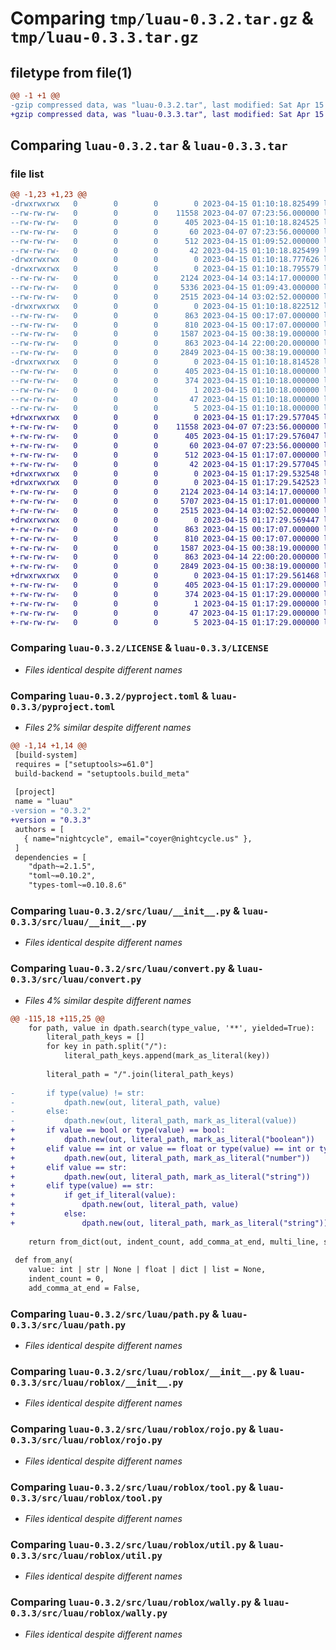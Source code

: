 # Comparing `tmp/luau-0.3.2.tar.gz` & `tmp/luau-0.3.3.tar.gz`

## filetype from file(1)

```diff
@@ -1 +1 @@
-gzip compressed data, was "luau-0.3.2.tar", last modified: Sat Apr 15 01:10:18 2023, max compression
+gzip compressed data, was "luau-0.3.3.tar", last modified: Sat Apr 15 01:17:29 2023, max compression
```

## Comparing `luau-0.3.2.tar` & `luau-0.3.3.tar`

### file list

```diff
@@ -1,23 +1,23 @@
-drwxrwxrwx   0        0        0        0 2023-04-15 01:10:18.825499 luau-0.3.2/
--rw-rw-rw-   0        0        0    11558 2023-04-07 07:23:56.000000 luau-0.3.2/LICENSE
--rw-rw-rw-   0        0        0      405 2023-04-15 01:10:18.824525 luau-0.3.2/PKG-INFO
--rw-rw-rw-   0        0        0       60 2023-04-07 07:23:56.000000 luau-0.3.2/README.md
--rw-rw-rw-   0        0        0      512 2023-04-15 01:09:52.000000 luau-0.3.2/pyproject.toml
--rw-rw-rw-   0        0        0       42 2023-04-15 01:10:18.825499 luau-0.3.2/setup.cfg
-drwxrwxrwx   0        0        0        0 2023-04-15 01:10:18.777626 luau-0.3.2/src/
-drwxrwxrwx   0        0        0        0 2023-04-15 01:10:18.795579 luau-0.3.2/src/luau/
--rw-rw-rw-   0        0        0     2124 2023-04-14 03:14:17.000000 luau-0.3.2/src/luau/__init__.py
--rw-rw-rw-   0        0        0     5336 2023-04-15 01:09:43.000000 luau-0.3.2/src/luau/convert.py
--rw-rw-rw-   0        0        0     2515 2023-04-14 03:02:52.000000 luau-0.3.2/src/luau/path.py
-drwxrwxrwx   0        0        0        0 2023-04-15 01:10:18.822512 luau-0.3.2/src/luau/roblox/
--rw-rw-rw-   0        0        0      863 2023-04-15 00:17:07.000000 luau-0.3.2/src/luau/roblox/__init__.py
--rw-rw-rw-   0        0        0      810 2023-04-15 00:17:07.000000 luau-0.3.2/src/luau/roblox/rojo.py
--rw-rw-rw-   0        0        0     1587 2023-04-15 00:38:19.000000 luau-0.3.2/src/luau/roblox/tool.py
--rw-rw-rw-   0        0        0      863 2023-04-14 22:00:20.000000 luau-0.3.2/src/luau/roblox/util.py
--rw-rw-rw-   0        0        0     2849 2023-04-15 00:38:19.000000 luau-0.3.2/src/luau/roblox/wally.py
-drwxrwxrwx   0        0        0        0 2023-04-15 01:10:18.814528 luau-0.3.2/src/luau.egg-info/
--rw-rw-rw-   0        0        0      405 2023-04-15 01:10:18.000000 luau-0.3.2/src/luau.egg-info/PKG-INFO
--rw-rw-rw-   0        0        0      374 2023-04-15 01:10:18.000000 luau-0.3.2/src/luau.egg-info/SOURCES.txt
--rw-rw-rw-   0        0        0        1 2023-04-15 01:10:18.000000 luau-0.3.2/src/luau.egg-info/dependency_links.txt
--rw-rw-rw-   0        0        0       47 2023-04-15 01:10:18.000000 luau-0.3.2/src/luau.egg-info/requires.txt
--rw-rw-rw-   0        0        0        5 2023-04-15 01:10:18.000000 luau-0.3.2/src/luau.egg-info/top_level.txt
+drwxrwxrwx   0        0        0        0 2023-04-15 01:17:29.577045 luau-0.3.3/
+-rw-rw-rw-   0        0        0    11558 2023-04-07 07:23:56.000000 luau-0.3.3/LICENSE
+-rw-rw-rw-   0        0        0      405 2023-04-15 01:17:29.576047 luau-0.3.3/PKG-INFO
+-rw-rw-rw-   0        0        0       60 2023-04-07 07:23:56.000000 luau-0.3.3/README.md
+-rw-rw-rw-   0        0        0      512 2023-04-15 01:17:07.000000 luau-0.3.3/pyproject.toml
+-rw-rw-rw-   0        0        0       42 2023-04-15 01:17:29.577045 luau-0.3.3/setup.cfg
+drwxrwxrwx   0        0        0        0 2023-04-15 01:17:29.532548 luau-0.3.3/src/
+drwxrwxrwx   0        0        0        0 2023-04-15 01:17:29.542523 luau-0.3.3/src/luau/
+-rw-rw-rw-   0        0        0     2124 2023-04-14 03:14:17.000000 luau-0.3.3/src/luau/__init__.py
+-rw-rw-rw-   0        0        0     5707 2023-04-15 01:17:01.000000 luau-0.3.3/src/luau/convert.py
+-rw-rw-rw-   0        0        0     2515 2023-04-14 03:02:52.000000 luau-0.3.3/src/luau/path.py
+drwxrwxrwx   0        0        0        0 2023-04-15 01:17:29.569447 luau-0.3.3/src/luau/roblox/
+-rw-rw-rw-   0        0        0      863 2023-04-15 00:17:07.000000 luau-0.3.3/src/luau/roblox/__init__.py
+-rw-rw-rw-   0        0        0      810 2023-04-15 00:17:07.000000 luau-0.3.3/src/luau/roblox/rojo.py
+-rw-rw-rw-   0        0        0     1587 2023-04-15 00:38:19.000000 luau-0.3.3/src/luau/roblox/tool.py
+-rw-rw-rw-   0        0        0      863 2023-04-14 22:00:20.000000 luau-0.3.3/src/luau/roblox/util.py
+-rw-rw-rw-   0        0        0     2849 2023-04-15 00:38:19.000000 luau-0.3.3/src/luau/roblox/wally.py
+drwxrwxrwx   0        0        0        0 2023-04-15 01:17:29.561468 luau-0.3.3/src/luau.egg-info/
+-rw-rw-rw-   0        0        0      405 2023-04-15 01:17:29.000000 luau-0.3.3/src/luau.egg-info/PKG-INFO
+-rw-rw-rw-   0        0        0      374 2023-04-15 01:17:29.000000 luau-0.3.3/src/luau.egg-info/SOURCES.txt
+-rw-rw-rw-   0        0        0        1 2023-04-15 01:17:29.000000 luau-0.3.3/src/luau.egg-info/dependency_links.txt
+-rw-rw-rw-   0        0        0       47 2023-04-15 01:17:29.000000 luau-0.3.3/src/luau.egg-info/requires.txt
+-rw-rw-rw-   0        0        0        5 2023-04-15 01:17:29.000000 luau-0.3.3/src/luau.egg-info/top_level.txt
```

### Comparing `luau-0.3.2/LICENSE` & `luau-0.3.3/LICENSE`

 * *Files identical despite different names*

### Comparing `luau-0.3.2/pyproject.toml` & `luau-0.3.3/pyproject.toml`

 * *Files 2% similar despite different names*

```diff
@@ -1,14 +1,14 @@
 [build-system]
 requires = ["setuptools>=61.0"]
 build-backend = "setuptools.build_meta"
 
 [project]
 name = "luau"
-version = "0.3.2"
+version = "0.3.3"
 authors = [
   { name="nightcycle", email="coyer@nightcycle.us" },
 ]
 dependencies = [
 	"dpath~=2.1.5",
 	"toml~=0.10.2",
 	"types-toml~=0.10.8.6"
```

### Comparing `luau-0.3.2/src/luau/__init__.py` & `luau-0.3.3/src/luau/__init__.py`

 * *Files identical despite different names*

### Comparing `luau-0.3.2/src/luau/convert.py` & `luau-0.3.3/src/luau/convert.py`

 * *Files 4% similar despite different names*

```diff
@@ -115,18 +115,25 @@
 	for path, value in dpath.search(type_value, '**', yielded=True):
 		literal_path_keys = []
 		for key in path.split("/"):
 			literal_path_keys.append(mark_as_literal(key))
 
 		literal_path = "/".join(literal_path_keys)
 
-		if type(value) != str:
-			dpath.new(out, literal_path, value)
-		else:
-			dpath.new(out, literal_path, mark_as_literal(value))
+		if value == bool or type(value) == bool:
+			dpath.new(out, literal_path, mark_as_literal("boolean"))
+		elif value == int or value == float or type(value) == int or type(value) == str:
+			dpath.new(out, literal_path, mark_as_literal("number"))
+		elif value == str:
+			dpath.new(out, literal_path, mark_as_literal("string"))	
+		elif type(value) == str:
+			if get_if_literal(value):
+				dpath.new(out, literal_path, value)
+			else:
+				dpath.new(out, literal_path, mark_as_literal("string"))	
 
 	return from_dict(out, indent_count, add_comma_at_end, multi_line, skip_initial_indent).replace(" = ", ": ")
 
 def from_any(
 	value: int | str | None | float | dict | list = None, 
 	indent_count = 0, 
 	add_comma_at_end = False,
```

### Comparing `luau-0.3.2/src/luau/path.py` & `luau-0.3.3/src/luau/path.py`

 * *Files identical despite different names*

### Comparing `luau-0.3.2/src/luau/roblox/__init__.py` & `luau-0.3.3/src/luau/roblox/__init__.py`

 * *Files identical despite different names*

### Comparing `luau-0.3.2/src/luau/roblox/rojo.py` & `luau-0.3.3/src/luau/roblox/rojo.py`

 * *Files identical despite different names*

### Comparing `luau-0.3.2/src/luau/roblox/tool.py` & `luau-0.3.3/src/luau/roblox/tool.py`

 * *Files identical despite different names*

### Comparing `luau-0.3.2/src/luau/roblox/util.py` & `luau-0.3.3/src/luau/roblox/util.py`

 * *Files identical despite different names*

### Comparing `luau-0.3.2/src/luau/roblox/wally.py` & `luau-0.3.3/src/luau/roblox/wally.py`

 * *Files identical despite different names*

